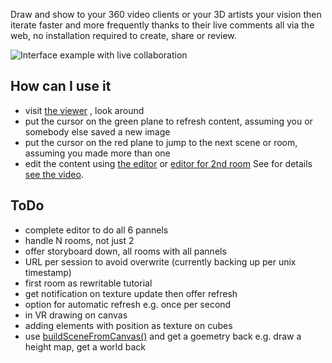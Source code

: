 Draw and show to your 360 video clients or your 3D artists your vision then iterate faster and more frequently thanks to their live comments all via the web, no installation required to create, share or review.

![Interface example with live collaboration](http://vatelier.net/MyDemo/Storyboard/preview.jpg)

## How can I use it
- visit [the viewer](http://vatelier.net/MyDemo/Storyboard/) , look around
- put the cursor on the green plane to refresh content, assuming you or somebody else saved a new image
- put the cursor on the red plane to jump to the next scene or room, assuming you made more than one
- edit the content using [the editor](http://vatelier.net/MyDemo/Storyboard/Editor/) or [editor for 2nd room](http://vatelier.net/MyDemo/Storyboard/EditorRoom2/)
See for details [see the video](https://www.youtube.com/watch?v=KNr7xdc69fU).

## ToDo
- complete editor to do all 6 pannels
- handle N rooms, not just 2
- offer storyboard down, all rooms with all pannels
- URL per session to avoid overwrite (currently backing up per unix timestamp)
- first room as rewritable tutorial
- get notification on texture update then offer refresh
- option for automatic refresh e.g. once per second
- in VR drawing on canvas
- adding elements with position as texture on cubes
- use [buildSceneFromCanvas()](http://www.loganfamily.karoo.net/logo/index.html) and get a goemetry back e.g. draw a height map, get a world back
